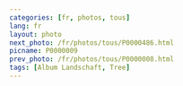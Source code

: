 ```yaml
---
categories: [fr, photos, tous]
lang: fr
layout: photo
next_photo: /fr/photos/tous/P0000486.html
picname: P0000009
prev_photo: /fr/photos/tous/P0000008.html
tags: [Album Landschaft, Tree]
---
```

